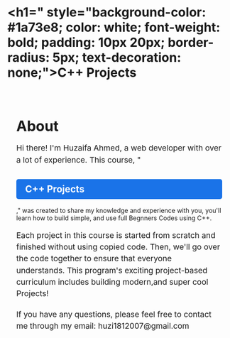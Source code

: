 # <h1=" style="background-color: #1a73e8; color: white; font-weight: bold; padding: 10px 20px; border-radius: 5px; text-decoration: none;">C++ Projects</h1>
<div style="max-width: 600px; margin: 0 auto; padding: 20px;">
  <h1 style="font-size: 2rem; font-weight: bold; margin-bottom: 10px;">About</h1>
  <p style="font-size: 1.1rem; line-height: 1.5; margin-bottom: 20px;">Hi there! I'm Huzaifa Ahmed, a web developer with over a lot of experience. This course, "<h2 style="background-color: #1a73e8; color: white; font-weight: bold; padding: 10px 20px; border-radius: 5px; text-decoration: none;">C++ Projects</h2>," was created to share my knowledge and experience with you, you'll learn how to build simple, and use full Begnners Codes using C++.</p>
  <p style="font-size: 1.1rem; line-height: 1.5; margin-bottom: 20px;">Each project in this course is started from scratch and finished without using copied code. Then, we'll go over the code together to ensure that everyone understands. This program's exciting project-based curriculum includes building modern,and  super cool Projects!</p>
  <p style="font-size: 1.1rem; line-height: 1.5; margin-bottom: 20px;">If you have any questions, please feel free to contact me through my email: huzi1812007@gmail.com </p>
</div>
